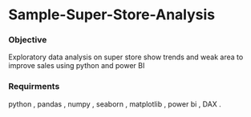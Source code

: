 # Sample-Super-Store-Analysis
### Objective 
Exploratory data analysis on super store show
trends and weak area to improve sales using
python and power BI
### Requirments 
python , pandas , numpy , seaborn , matplotlib , power bi , DAX .
